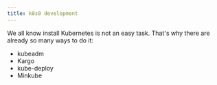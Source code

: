 ```yaml
---
title: k8s0 development
---
```


We all know install Kubernetes is not an easy task. That's why there are already so many ways to do it:
- kubeadm
- Kargo
- kube-deploy
- Minkube

